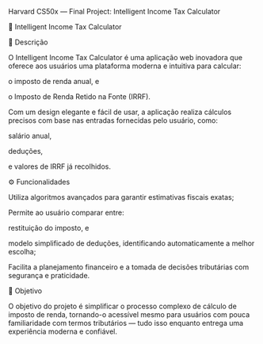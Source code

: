 Harvard CS50x — Final Project: Intelligent Income Tax Calculator

🧠 Intelligent Income Tax Calculator

📌 Descrição

O Intelligent Income Tax Calculator é uma aplicação web inovadora que oferece aos usuários uma plataforma moderna e intuitiva para calcular:

o imposto de renda anual, e

o Imposto de Renda Retido na Fonte (IRRF).


Com um design elegante e fácil de usar, a aplicação realiza cálculos precisos com base nas entradas fornecidas pelo usuário, como:

salário anual,

deduções,

e valores de IRRF já recolhidos.


⚙️ Funcionalidades

Utiliza algoritmos avançados para garantir estimativas fiscais exatas;

Permite ao usuário comparar entre:

restituição do imposto, e

modelo simplificado de deduções,
identificando automaticamente a melhor escolha;


Facilita a planejamento financeiro e a tomada de decisões tributárias com segurança e praticidade.


🎯 Objetivo

O objetivo do projeto é simplificar o processo complexo de cálculo de imposto de renda, tornando-o acessível mesmo para usuários com pouca familiaridade com termos tributários — tudo isso enquanto entrega uma experiência moderna e confiável.
